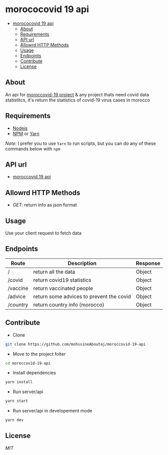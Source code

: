 # morococovid 19 api

- [morococovid 19 api](#morococovid-19-api)
  - [About](#about)
  - [Requirements](#requirements)
  - [API url](#api-url)
  - [Allowrd HTTP Methods](#allowrd-http-methods)
  - [Usage](#usage)
  - [Endpoints](#endpoints)
  - [Contribute](#contribute)
  - [License](#license)

## About

An api for [moroccovid-19 project](https://github.com/moroccanprogrammers/moroccovid-19) & any project thats need covid data statistitcs, it's return the statistics of covid-19 virus cases in morocco

## Requirements

- [Nodejs](https://nodejs.org/en/)
- [NPM](https://www.npmjs.com/) or [Yarn](https://yarnpkg.com/)

_Note:_ I prefer you to use `Yarn` to run scripts, but you can do any of these commands below with `npm`

## API url

- [moroccovid 19 api](https://moroccovid-19-api.herokuapp.com/)

## Allowrd HTTP Methods

- _GET_: return info as json format

## Usage

Use your client request to fetch data

## Endpoints

| Route    | Description                              | Response |
| -------- | ---------------------------------------- | -------- |
| /        | return all the data                      | Object   |
| /covid   | return covid19 statistics                | Object   |
| /vaccine | return vaccinated people                 | Object   |
| /advice  | return some advices to prevent the covid | Object   |
| /country | return country info (morocco)            | Object   |

## Contribute

- Clone

```sh
git clone https://github.com/mohssineAboutaj/moroccovid-19-api
```

- Move to the project folter

```sh
cd moroccovid-19-api
```

- Install dependencies

```sh
yarn install
```

- Run server/api

```sh
yarn start
```

- Run server/api in developement mode

```sh
yarn dev
```

## License

_MIT_
